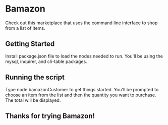# Bamazon
Check out this marketplace that uses the command line interface to shop from a list of items. 

## Getting Started
Install package.json file to load the nodes needed to run. You'll be using the mysql, inquirer, and cli-table packages.

## Running the script
Type node bamazonCustomer to get things started. You'll be prompted to choose an item from the list and then the quantity you want to purchase. The total will be displayed.

## Thanks for trying Bamazon!

